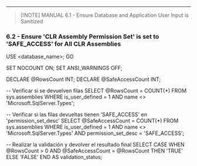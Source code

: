 
---

> [!NOTE] MANUAL
> 6.1 - Ensure Database and Application User Input is Sanitized

### 6.2 - Ensure 'CLR Assembly Permission Set' is set to 'SAFE_ACCESS' for All CLR Assemblies

USE <database_name>;
GO

SET NOCOUNT ON;
SET ANSI_WARNINGS OFF;

DECLARE @RowsCount INT;
DECLARE @SafeAccessCount INT;

-- Verificar si se devuelven filas
SELECT @RowsCount = COUNT(*)
FROM sys.assemblies
WHERE is_user_defined = 1 AND name <> 'Microsoft.SqlServer.Types';

-- Verificar si las filas devueltas tienen 'SAFE_ACCESS' en 'permission_set_desc'
SELECT @SafeAccessCount = COUNT(*)
FROM sys.assemblies
WHERE is_user_defined = 1 AND name <> 'Microsoft.SqlServer.Types'
AND permission_set_desc = 'SAFE_ACCESS';

-- Realizar la validación y devolver el resultado final
SELECT 
    CASE 
        WHEN @RowsCount > 0 
        AND @SafeAccessCount = @RowsCount 
        THEN 'TRUE' 
        ELSE 'FALSE' 
    END AS validation_status;


